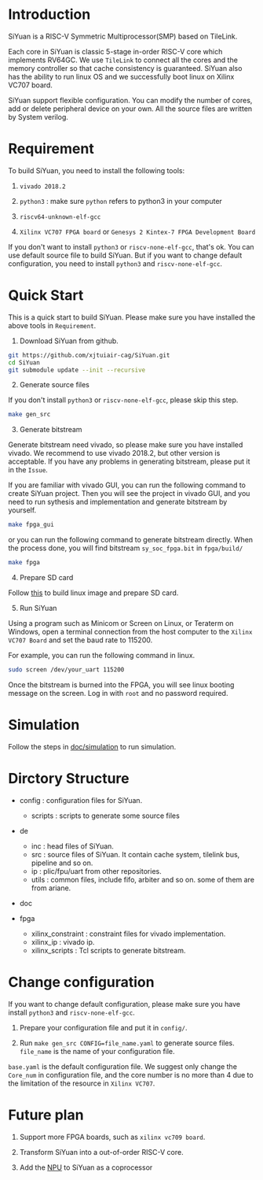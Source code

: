 # Introduction
SiYuan is a RISC-V Symmetric Multiprocessor(SMP) based on TileLink. 

Each core in SiYuan is classic 5-stage in-order RISC-V core which implements RV64GC. We use `TileLink` to connect all the cores and the memory controller so that cache consistency is guaranteed. SiYuan also has the ability to run linux OS and we successfully boot linux on Xilinx VC707 board.

SiYuan support flexible configuration. You can modify the number of cores, add or delete peripheral device on your own. All the source files are written by System verilog.

# Requirement
To build SiYuan, you need to install the following tools:

1. `vivado 2018.2` 

2. `python3` : make sure `python` refers to python3 in your computer

3. `riscv64-unknown-elf-gcc` 

4. `Xilinx VC707 FPGA board`  or `Genesys 2 Kintex-7 FPGA Development Board`

If you don't want to install `python3` or `riscv-none-elf-gcc`, that's ok. You can use default source file to build SiYuan. But if you want to change default configuration, you need to install `python3` and `riscv-none-elf-gcc`.

# Quick Start
This is a quick start to build SiYuan. Please make sure you have installed the above tools in `Requirement`.

1. Download SiYuan from github.
```sh
git https://github.com/xjtuiair-cag/SiYuan.git 
cd SiYuan
git submodule update --init --recursive
```
2. Generate source files

If you don't install `python3` or `riscv-none-elf-gcc`, please skip this step.
```sh
make gen_src
```
3. Generate bitstream

Generate bitstream need vivado, so please make sure you have installed vivado. We recommend to use vivado 2018.2, but other version is acceptable. If you have any problems in generating bitstream, please put it in the `Issue`.

If you are familiar with vivado GUI, you can run the following command to create SiYuan project. Then you will see the project in vivado GUI, and you need to run sythesis and implementation and generate bitstream by yourself.
```sh
make fpga_gui
```
or you can run the following command to generate bitstream directly. When the process done, you will find bitstream `sy_soc_fpga.bit` in `fpga/build/`
```sh
make fpga
```
4. Prepare SD card

Follow [this](https://github.com/xjtuiair-cag/SiYuan-sdk) to build linux image and prepare SD card.

5. Run SiYuan 

Using a program such as Minicom or Screen on Linux, or Teraterm on Windows, open a terminal connection from the host computer to the `Xilinx VC707 Board` and set the baud rate to 115200. 

For example, you can run the following command in linux.
```sh
sudo screen /dev/your_uart 115200
```

Once the bitstream is burned into the FPGA, you will see linux booting message on the screen. Log in with `root` and no password required.

# Simulation

Follow the steps in [doc/simulation](https://github.com/xjtuiair-cag/SiYuan/blob/master/doc/sim_user_guide.md) to run simulation.

# Dirctory Structure
- config : configuration files for SiYuan.

  - scripts : scripts to generate some source files
- de
  - inc     : head files of SiYuan.
  - src     : source files of SiYuan. It contain cache system, tilelink bus, pipeline and so on.
  - ip      : plic/fpu/uart from other repositories.
  - utils   : common files, include fifo, arbiter and so on. some of them are from ariane.
- doc   
- fpga

  - xilinx_constraint : constraint files for vivado implementation.
  - xilinx_ip         : vivado ip.  
  - xilinx_scripts    : Tcl scripts to generate bitstream.

# Change configuration
If you want to change default configuration, please make sure you have install `python3` and `riscv-none-elf-gcc`. 

1. Prepare your configuration file and put it in `config/`.

2. Run `make gen_src CONFIG=file_name.yaml` to generate source files. `file_name` is the name of your configuration file. 

`base.yaml` is the default configuration file. We suggest only change the `Core_num` in configuration file, and the core number is no more than 4 due to the limitation of the resource in `Xilinx VC707`.

# Future plan

1. Support more FPGA boards, such as `xilinx vc709 board`.

2. Transform SiYuan into a out-of-order RISC-V core.

3. Add the [NPU](https://github.com/xjtuiair-cag/XJTU-Tripler) to SiYuan as a coprocessor 
